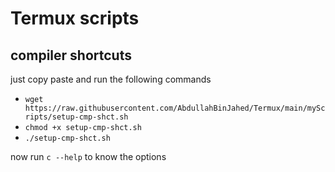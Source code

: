 # Termux scripts
## compiler shortcuts
   just copy paste and run the following commands
 - ```wget https://raw.githubusercontent.com/AbdullahBinJahed/Termux/main/myScripts/setup-cmp-shct.sh```
 - ```chmod +x setup-cmp-shct.sh```
 - ```./setup-cmp-shct.sh```

now run ```c --help``` to know the options
